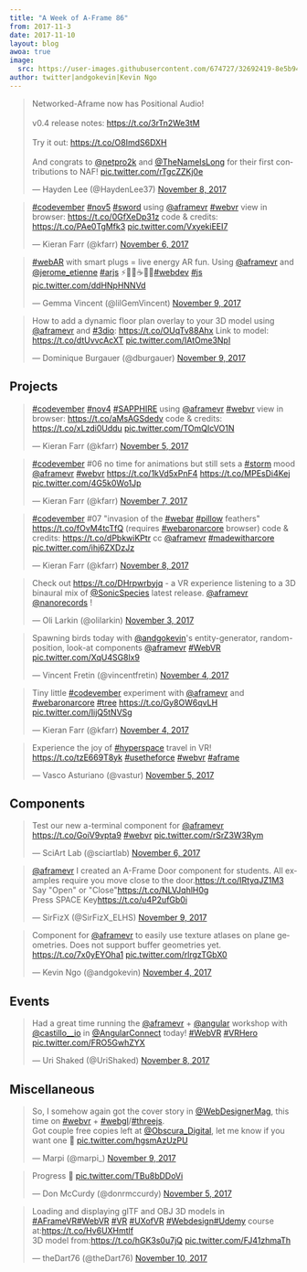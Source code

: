 ```yaml
---
title: "A Week of A-Frame 86"
from: 2017-11-3
date: 2017-11-10
layout: blog
awoa: true
image:
  src: https://user-images.githubusercontent.com/674727/32692419-8e5b94dc-c6cc-11e7-9b8a-46d0f40a16d9.jpg
author: twitter|andgokevin|Kevin Ngo
---
```


<script async src="//platform.twitter.com/widgets.js" charset="utf-8"></script>
<div class="tweets tweets-feature">
<blockquote class="twitter-tweet"><p lang="en" dir="ltr">Networked-Aframe now has Positional Audio!<br><br>v0.4 release notes: <a href="https://t.co/3rTn2We3tM">https://t.co/3rTn2We3tM</a><br><br>Try it out: <a href="https://t.co/O8ImdS6DXH">https://t.co/O8ImdS6DXH</a><br><br>And congrats to <a href="https://twitter.com/netpro2k?ref_src=twsrc%5Etfw">@netpro2k</a> and <a href="https://twitter.com/TheNameIsLong?ref_src=twsrc%5Etfw">@TheNameIsLong</a> for their first contributions to NAF! <a href="https://t.co/rTgcZZKj0e">pic.twitter.com/rTgcZZKj0e</a></p>&mdash; Hayden Lee (@HaydenLee37) <a href="https://twitter.com/HaydenLee37/status/928324268772925440?ref_src=twsrc%5Etfw">November 8, 2017</a></blockquote>


<blockquote class="twitter-tweet"><p lang="en" dir="ltr"><a href="https://twitter.com/hashtag/codevember?src=hash&amp;ref_src=twsrc%5Etfw">#codevember</a> <a href="https://twitter.com/hashtag/nov5?src=hash&amp;ref_src=twsrc%5Etfw">#nov5</a> <a href="https://twitter.com/hashtag/sword?src=hash&amp;ref_src=twsrc%5Etfw">#sword</a> using <a href="https://twitter.com/aframevr?ref_src=twsrc%5Etfw">@aframevr</a> <a href="https://twitter.com/hashtag/webvr?src=hash&amp;ref_src=twsrc%5Etfw">#webvr</a> view in browser: <a href="https://t.co/0GfXeDp31z">https://t.co/0GfXeDp31z</a> code &amp; credits: <a href="https://t.co/PAe0TgMfk3">https://t.co/PAe0TgMfk3</a> <a href="https://t.co/VxyekiEEI7">pic.twitter.com/VxyekiEEI7</a></p>&mdash; Kieran Farr (@kfarr) <a href="https://twitter.com/kfarr/status/927422865091133440?ref_src=twsrc%5Etfw">November 6, 2017</a></blockquote>


<blockquote class="twitter-tweet"><p lang="en" dir="ltr"><a href="https://twitter.com/hashtag/webAR?src=hash&amp;ref_src=twsrc%5Etfw">#webAR</a> with smart plugs = live energy AR fun. Using <a href="https://twitter.com/aframevr?ref_src=twsrc%5Etfw">@aframevr</a> and <a href="https://twitter.com/jerome_etienne?ref_src=twsrc%5Etfw">@jerome_etienne</a> <a href="https://twitter.com/hashtag/arjs?src=hash&amp;ref_src=twsrc%5Etfw">#arjs</a> ⚡️🌌🔮☕️🕺🏾<a href="https://twitter.com/hashtag/webdev?src=hash&amp;ref_src=twsrc%5Etfw">#webdev</a> <a href="https://twitter.com/hashtag/js?src=hash&amp;ref_src=twsrc%5Etfw">#js</a> <a href="https://t.co/ddHNpHNNVd">pic.twitter.com/ddHNpHNNVd</a></p>&mdash; Gemma Vincent (@lilGemVincent) <a href="https://twitter.com/lilGemVincent/status/928576657828597760?ref_src=twsrc%5Etfw">November 9, 2017</a></blockquote>


<blockquote class="twitter-tweet"><p lang="en" dir="ltr">How to add a dynamic floor plan overlay to your 3D model using <a href="https://twitter.com/aframevr?ref_src=twsrc%5Etfw">@aframevr</a> and <a href="https://twitter.com/hashtag/3dio?src=hash&amp;ref_src=twsrc%5Etfw">#3dio</a>: <a href="https://t.co/OUqTv88Ahx">https://t.co/OUqTv88Ahx</a> Link to model: <a href="https://t.co/dtUvvcAcXT">https://t.co/dtUvvcAcXT</a> <a href="https://t.co/IAtOme3NpI">pic.twitter.com/IAtOme3NpI</a></p>&mdash; Dominique Burgauer (@dburgauer) <a href="https://twitter.com/dburgauer/status/928543387871039488?ref_src=twsrc%5Etfw">November 9, 2017</a></blockquote>


</div>

<!-- more -->

## Projects

<div class="tweets">
<blockquote class="twitter-tweet"><p lang="en" dir="ltr"><a href="https://twitter.com/hashtag/codevember?src=hash&amp;ref_src=twsrc%5Etfw">#codevember</a> <a href="https://twitter.com/hashtag/nov4?src=hash&amp;ref_src=twsrc%5Etfw">#nov4</a> <a href="https://twitter.com/hashtag/SAPPHIRE?src=hash&amp;ref_src=twsrc%5Etfw">#SAPPHIRE</a> using <a href="https://twitter.com/aframevr?ref_src=twsrc%5Etfw">@aframevr</a> <a href="https://twitter.com/hashtag/webvr?src=hash&amp;ref_src=twsrc%5Etfw">#webvr</a> view in browser: <a href="https://t.co/aMsAGSdedv">https://t.co/aMsAGSdedv</a> code &amp; credits: <a href="https://t.co/xLzdi0Uddu">https://t.co/xLzdi0Uddu</a> <a href="https://t.co/TOmQIcVO1N">pic.twitter.com/TOmQIcVO1N</a></p>&mdash; Kieran Farr (@kfarr) <a href="https://twitter.com/kfarr/status/927042049248870400?ref_src=twsrc%5Etfw">November 5, 2017</a></blockquote>


<blockquote class="twitter-tweet"><p lang="en" dir="ltr"><a href="https://twitter.com/hashtag/codevember?src=hash&amp;ref_src=twsrc%5Etfw">#codevember</a> #06 no time for animations but still sets a <a href="https://twitter.com/hashtag/storm?src=hash&amp;ref_src=twsrc%5Etfw">#storm</a> mood <a href="https://twitter.com/aframevr?ref_src=twsrc%5Etfw">@aframevr</a> <a href="https://twitter.com/hashtag/webvr?src=hash&amp;ref_src=twsrc%5Etfw">#webvr</a> <a href="https://t.co/1kVd5xPnF4">https://t.co/1kVd5xPnF4</a> <a href="https://t.co/MPEsDi4Kej">https://t.co/MPEsDi4Kej</a> <a href="https://t.co/4G5k0Wo1Jp">pic.twitter.com/4G5k0Wo1Jp</a></p>&mdash; Kieran Farr (@kfarr) <a href="https://twitter.com/kfarr/status/927776981520752640?ref_src=twsrc%5Etfw">November 7, 2017</a></blockquote>


<blockquote class="twitter-tweet"><p lang="en" dir="ltr"><a href="https://twitter.com/hashtag/codevember?src=hash&amp;ref_src=twsrc%5Etfw">#codevember</a> #07 &quot;invasion of the <a href="https://twitter.com/hashtag/webar?src=hash&amp;ref_src=twsrc%5Etfw">#webar</a> <a href="https://twitter.com/hashtag/pillow?src=hash&amp;ref_src=twsrc%5Etfw">#pillow</a> feathers&quot; <a href="https://t.co/fOvM4tcTfQ">https://t.co/fOvM4tcTfQ</a> (requires <a href="https://twitter.com/hashtag/webaronarcore?src=hash&amp;ref_src=twsrc%5Etfw">#webaronarcore</a> browser) code &amp; credits: <a href="https://t.co/dPbkwiKPtr">https://t.co/dPbkwiKPtr</a> cc <a href="https://twitter.com/aframevr?ref_src=twsrc%5Etfw">@aframevr</a> <a href="https://twitter.com/hashtag/madewitharcore?src=hash&amp;ref_src=twsrc%5Etfw">#madewitharcore</a> <a href="https://t.co/ihj6ZXDzJz">pic.twitter.com/ihj6ZXDzJz</a></p>&mdash; Kieran Farr (@kfarr) <a href="https://twitter.com/kfarr/status/928131878569127936?ref_src=twsrc%5Etfw">November 8, 2017</a></blockquote>


<blockquote class="twitter-tweet"><p lang="en" dir="ltr">Check out <a href="https://t.co/DHrpwrbyjq">https://t.co/DHrpwrbyjq</a> - a VR experience listening to a 3D binaural mix of <a href="https://twitter.com/SonicSpecies?ref_src=twsrc%5Etfw">@SonicSpecies</a> latest release. <a href="https://twitter.com/aframevr?ref_src=twsrc%5Etfw">@aframevr</a> <a href="https://twitter.com/nanorecords?ref_src=twsrc%5Etfw">@nanorecords</a> !</p>&mdash; Oli Larkin (@olilarkin) <a href="https://twitter.com/olilarkin/status/926398063048122368?ref_src=twsrc%5Etfw">November 3, 2017</a></blockquote>


<blockquote class="twitter-tweet"><p lang="en" dir="ltr">Spawning birds today with <a href="https://twitter.com/andgokevin?ref_src=twsrc%5Etfw">@andgokevin</a>&#39;s entity-generator, random-position, look-at components <a href="https://twitter.com/aframevr?ref_src=twsrc%5Etfw">@aframevr</a> <a href="https://twitter.com/hashtag/WebVR?src=hash&amp;ref_src=twsrc%5Etfw">#WebVR</a> <a href="https://t.co/XqU4SG8lx9">pic.twitter.com/XqU4SG8lx9</a></p>&mdash; Vincent Fretin (@vincentfretin) <a href="https://twitter.com/vincentfretin/status/926860041310830592?ref_src=twsrc%5Etfw">November 4, 2017</a></blockquote>


<blockquote class="twitter-tweet"><p lang="en" dir="ltr">Tiny little <a href="https://twitter.com/hashtag/codevember?src=hash&amp;ref_src=twsrc%5Etfw">#codevember</a> experiment with <a href="https://twitter.com/aframevr?ref_src=twsrc%5Etfw">@aframevr</a> and <a href="https://twitter.com/hashtag/webaronarcore?src=hash&amp;ref_src=twsrc%5Etfw">#webaronarcore</a> <a href="https://twitter.com/hashtag/tree?src=hash&amp;ref_src=twsrc%5Etfw">#tree</a> <a href="https://t.co/Gy8OW6qvLH">https://t.co/Gy8OW6qvLH</a> <a href="https://t.co/IijQ5tNVSg">pic.twitter.com/IijQ5tNVSg</a></p>&mdash; Kieran Farr (@kfarr) <a href="https://twitter.com/kfarr/status/926686684246286337?ref_src=twsrc%5Etfw">November 4, 2017</a></blockquote>


<blockquote class="twitter-tweet"><p lang="en" dir="ltr">Experience the joy of <a href="https://twitter.com/hashtag/hyperspace?src=hash&amp;ref_src=twsrc%5Etfw">#hyperspace</a> travel in VR! <a href="https://t.co/tzE669T8yk">https://t.co/tzE669T8yk</a> <a href="https://twitter.com/hashtag/usetheforce?src=hash&amp;ref_src=twsrc%5Etfw">#usetheforce</a> <a href="https://twitter.com/hashtag/webvr?src=hash&amp;ref_src=twsrc%5Etfw">#webvr</a> <a href="https://twitter.com/hashtag/aframe?src=hash&amp;ref_src=twsrc%5Etfw">#aframe</a></p>&mdash; Vasco Asturiano (@vastur) <a href="https://twitter.com/vastur/status/926976019654852608?ref_src=twsrc%5Etfw">November 5, 2017</a></blockquote>


</div>

## Components

<div class="tweets">
<blockquote class="twitter-tweet" data-lang="en"><p lang="en" dir="ltr">Test our new a-terminal component for <a href="https://twitter.com/aframevr?ref_src=twsrc%5Etfw">@aframevr</a> <a href="https://t.co/GoiV9vpta9">https://t.co/GoiV9vpta9</a> <a href="https://twitter.com/hashtag/webvr?src=hash&amp;ref_src=twsrc%5Etfw">#webvr</a> <a href="https://t.co/rSrZ3W3Rym">pic.twitter.com/rSrZ3W3Rym</a></p>&mdash; SciArt Lab (@sciartlab) <a href="https://twitter.com/sciartlab/status/927665772628987906?ref_src=twsrc%5Etfw">November 6, 2017</a></blockquote>

<blockquote class="twitter-tweet"><p lang="en" dir="ltr"><a href="https://twitter.com/aframevr?ref_src=twsrc%5Etfw">@aframevr</a> I created an A-Frame Door component for students. All examples require you move close to the door.<a href="https://t.co/IRtyqJZ1M3">https://t.co/IRtyqJZ1M3</a><br>Say &quot;Open&quot; or &quot;Close&quot;<a href="https://t.co/NLVJqhlH0g">https://t.co/NLVJqhlH0g</a><br>Press SPACE Key<a href="https://t.co/u4P2ufGb0i">https://t.co/u4P2ufGb0i</a></p>&mdash; SirFizX (@SirFizX_ELHS) <a href="https://twitter.com/SirFizX_ELHS/status/928742399190470658?ref_src=twsrc%5Etfw">November 9, 2017</a></blockquote>


<blockquote class="twitter-tweet"><p lang="en" dir="ltr">Component for <a href="https://twitter.com/aframevr?ref_src=twsrc%5Etfw">@aframevr</a> to easily use texture atlases on plane geometries. Does not support buffer geometries yet.  <a href="https://t.co/7x0yEYOha1">https://t.co/7x0yEYOha1</a> <a href="https://t.co/rlrgzTGbX0">pic.twitter.com/rlrgzTGbX0</a></p>&mdash; Kevin Ngo (@andgokevin) <a href="https://twitter.com/andgokevin/status/926637238116483072?ref_src=twsrc%5Etfw">November 4, 2017</a></blockquote>


</div>

## Events

<div class="tweets">
<blockquote class="twitter-tweet"><p lang="en" dir="ltr">Had a great time running the <a href="https://twitter.com/aframevr?ref_src=twsrc%5Etfw">@aframevr</a> + <a href="https://twitter.com/angular?ref_src=twsrc%5Etfw">@angular</a> workshop with <a href="https://twitter.com/castillo__io?ref_src=twsrc%5Etfw">@castillo__io</a> in <a href="https://twitter.com/AngularConnect?ref_src=twsrc%5Etfw">@AngularConnect</a> today! <a href="https://twitter.com/hashtag/WebVR?src=hash&amp;ref_src=twsrc%5Etfw">#WebVR</a> <a href="https://twitter.com/hashtag/VRHero?src=hash&amp;ref_src=twsrc%5Etfw">#VRHero</a> <a href="https://t.co/FRO5GwhZYX">pic.twitter.com/FRO5GwhZYX</a></p>&mdash; Uri Shaked (@UriShaked) <a href="https://twitter.com/UriShaked/status/928255499295961088?ref_src=twsrc%5Etfw">November 8, 2017</a></blockquote>


</div>

## Miscellaneous

<div class="tweets">
<blockquote class="twitter-tweet"><p lang="en" dir="ltr">So, I somehow again got the cover story in <a href="https://twitter.com/WebDesignerMag?ref_src=twsrc%5Etfw">@WebDesignerMag</a>, this time on <a href="https://twitter.com/hashtag/webvr?src=hash&amp;ref_src=twsrc%5Etfw">#webvr</a> + <a href="https://twitter.com/hashtag/webgl?src=hash&amp;ref_src=twsrc%5Etfw">#webgl</a>/<a href="https://twitter.com/hashtag/threejs?src=hash&amp;ref_src=twsrc%5Etfw">#threejs</a>. <br>Got couple free copies left at <a href="https://twitter.com/Obscura_Digital?ref_src=twsrc%5Etfw">@Obscura_Digital</a>, let me know if you want one 🙂 <a href="https://t.co/hgsmAzUzPU">pic.twitter.com/hgsmAzUzPU</a></p>&mdash; Marpi (@marpi_) <a href="https://twitter.com/marpi_/status/928707714674442240?ref_src=twsrc%5Etfw">November 9, 2017</a></blockquote>


<blockquote class="twitter-tweet"><p lang="en" dir="ltr">Progress 😬 <a href="https://t.co/TBu8bDDoVi">pic.twitter.com/TBu8bDDoVi</a></p>&mdash; Don McCurdy (@donrmccurdy) <a href="https://twitter.com/donrmccurdy/status/927285961976832000?ref_src=twsrc%5Etfw">November 5, 2017</a></blockquote>


<blockquote class="twitter-tweet"><p lang="en" dir="ltr">Loading and displaying glTF and OBJ 3D models in <a href="https://twitter.com/hashtag/AFrameVR?src=hash&amp;ref_src=twsrc%5Etfw">#AFrameVR</a><a href="https://twitter.com/hashtag/WebVR?src=hash&amp;ref_src=twsrc%5Etfw">#WebVR</a> <a href="https://twitter.com/hashtag/VR?src=hash&amp;ref_src=twsrc%5Etfw">#VR</a> <a href="https://twitter.com/hashtag/UXofVR?src=hash&amp;ref_src=twsrc%5Etfw">#UXofVR</a> <a href="https://twitter.com/hashtag/Webdesign?src=hash&amp;ref_src=twsrc%5Etfw">#Webdesign</a><a href="https://twitter.com/hashtag/Udemy?src=hash&amp;ref_src=twsrc%5Etfw">#Udemy</a> course at:<a href="https://t.co/Hv6UXHmtlf">https://t.co/Hv6UXHmtlf</a><br>3D model from:<a href="https://t.co/hGK3s0u7jQ">https://t.co/hGK3s0u7jQ</a> <a href="https://t.co/FJ41zhmaTh">pic.twitter.com/FJ41zhmaTh</a></p>&mdash; theDart76 (@theDart76) <a href="https://twitter.com/theDart76/status/928992758794203136?ref_src=twsrc%5Etfw">November 10, 2017</a></blockquote>


</div>
